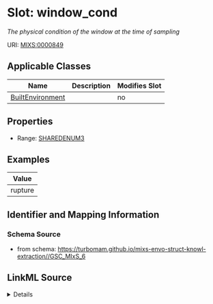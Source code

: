 # Slot: window_cond


_The physical condition of the window at the time of sampling_



URI: [MIXS:0000849](https://w3id.org/mixs/0000849)



<!-- no inheritance hierarchy -->




## Applicable Classes

| Name | Description | Modifies Slot |
| --- | --- | --- |
[BuiltEnvironment](BuiltEnvironment.md) |  |  no  |







## Properties

* Range: [SHAREDENUM3](SHAREDENUM3.md)






## Examples

| Value |
| --- |
| rupture |

## Identifier and Mapping Information







### Schema Source


* from schema: https://turbomam.github.io/mixs-envo-struct-knowl-extraction//GSC_MIxS_6




## LinkML Source

<details>
```yaml
name: window_cond
description: The physical condition of the window at the time of sampling
title: window condition
notes:
- condition
- window
examples:
- value: rupture
from_schema: https://turbomam.github.io/mixs-envo-struct-knowl-extraction//GSC_MIxS_6
rank: 1000
slot_uri: MIXS:0000849
multivalued: false
alias: window_cond
domain_of:
- BuiltEnvironment
range: SHARED_ENUM_3
required: false
recommended: false

```
</details>